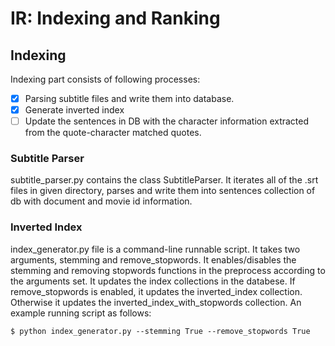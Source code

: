 # IR: Indexing and Ranking

## Indexing
Indexing part consists of following processes:
  - [x] Parsing subtitle files and write them into database.
  - [x] Generate inverted index 
  - [ ] Update the sentences in DB with the character information extracted from the quote-character matched quotes.
  
### Subtitle Parser
subtitle_parser.py contains the class SubtitleParser. It iterates all of the .srt files in given directory, parses and write them into sentences collection of db with document and movie id information.

### Inverted Index 
index_generator.py file is a command-line runnable script. It takes two arguments, stemming and remove_stopwords. It enables/disables the stemming and removing stopwords functions in the preprocess according to the arguments set. It updates the index collections in the databese. If remove_stopwords is enabled, it updates the inverted_index collection. Otherwise it updates the inverted_index_with_stopwords collection. An example running script as follows:

```commandline
$ python index_generator.py --stemming True --remove_stopwords True
```
